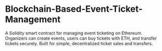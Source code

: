 # Blockchain-Based-Event-Ticket-Management
A Solidity smart contract for managing event ticketing on Ethereum. Organizers can create events, users can buy tickets with ETH, and transfer tickets securely. Built for simple, decentralized ticket sales and transfers.
